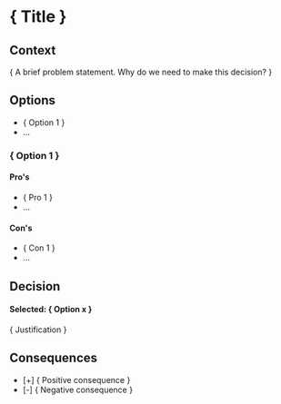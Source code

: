 # { Title }

## Context

{ A brief problem statement. Why do we need to make this decision? }

## Options

- { Option 1 }
- ...

### { Option 1 }

#### Pro's

- { Pro 1 }
- ...

#### Con's

- { Con 1 }
- ...

## Decision

#### Selected: { Option x }

{ Justification }

## Consequences

- [+] { Positive consequence }
- [-] { Negative consequence }

